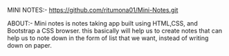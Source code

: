 MINI NOTES:-
https://github.com/ritumona01/Mini-Notes.git


ABOUT:-
Mini notes is notes taking app built using HTML,CSS, and Bootstrap a CSS browser.
this  basically will help us to create notes that can help us to note down in the form of list that we want, instead of writing down on paper.
